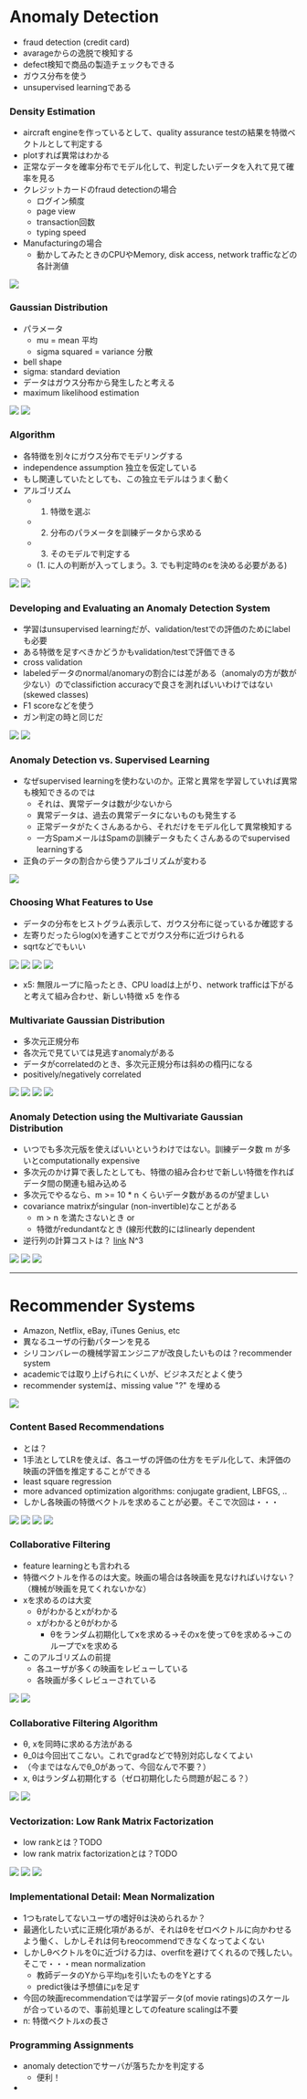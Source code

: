 # Anomaly Detection

* fraud detection (credit card)
* avarageからの逸脱で検知する
* defect検知で商品の製造チェックもできる
* ガウス分布を使う
* unsupervised learningである

### Density Estimation

* aircraft engineを作っているとして、quality assurance testの結果を特徴ベクトルとして判定する
* plotすれば異常はわかる
* 正常なデータを確率分布でモデル化して、判定したいデータを入れて見て確率を見る
* クレジットカードのfraud detectionの場合
	* ログイン頻度
	* page view
	* transaction回数
	* typing speed
* Manufacturingの場合
	* 動かしてみたときのCPUやMemory, disk access, network trafficなどの各計測値

![](./modeling-density.png)

### Gaussian Distribution

* パラメータ
	* mu = mean 平均
	* sigma squared = variance 分散
* bell shape
* sigma: standard deviation
* データはガウス分布から発生したと考える
* maximum likelihood estimation

![](./gaussian-distribution.png)
![](./parameter-estimation.png)

### Algorithm

* 各特徴を別々にガウス分布でモデリングする
* independence assumption 独立を仮定している
* もし関連していたとしても、この独立モデルはうまく動く
* アルゴリズム
	* 1. 特徴を選ぶ
	* 2. 分布のパラメータを訓練データから求める
	* 3. そのモデルで判定する
	* (1. に人の判断が入ってしまう。3. でも判定時のεを決める必要がある)

![](./product.png)
![](./algorithm.png)

### Developing and Evaluating an Anomaly Detection System

* 学習はunsupervised learningだが、validation/testでの評価のためにlabelも必要
* ある特徴を足すべきかどうかもvalidation/testで評価できる
* cross validation
* labeledデータのnormal/anomaryの割合には差がある（anomalyの方が数が少ない）のでclassifiction accuracyで良さを測ればいいわけではない (skewed classes)
* F1 scoreなどを使う
* ガン判定の時と同じだ

![](./split-data.png)
![](./F1.png)

### Anomaly Detection vs. Supervised Learning

* なぜsupervised learningを使わないのか。正常と異常を学習していれば異常も検知できるのでは
	* それは、異常データは数が少ないから
	* 異常データは、過去の異常データにないものも発生する
	* 正常データがたくさんあるから、それだけをモデル化して異常検知する
	* 一方SpamメールはSpamの訓練データもたくさんあるのでsupervised learningする
* 正負のデータの割合から使うアルゴリズムが変わる

![](./compare-to-supervised-learning.png)

### Choosing What Features to Use

* データの分布をヒストグラム表示して、ガウス分布に従っているか確認する
* 左寄りだったらlog(x)を通すことでガウス分布に近づけられる
* sqrtなどでもいい

![](./make-it-gaussian.png)
![](./demo.png)
![](./more-feature.png)
![](./make-new-feature.png)

* x5: 無限ループに陥ったとき、CPU loadは上がり、network trafficは下がると考えて組み合わせ、新しい特徴 x5 を作る

### Multivariate Gaussian Distribution

* 多次元正規分布
* 各次元で見ていては見逃すanomalyがある
* データがcorrelatedのとき、多次元正規分布は斜めの楕円になる
* positively/negatively correlated

![](./multivariate-gaussian-motivation.png)
![](./definition.png)
![](./visualize.png)
![](./negatively-correlated.png)

### Anomaly Detection using the Multivariate Gaussian Distribution

* いつでも多次元版を使えばいいというわけではない。訓練データ数 m が多いとcomputationally expensive
* 多次元のかけ算で表したとしても、特徴の組み合わせで新しい特徴を作ればデータ間の関連も組み込める
* 多次元でやるなら、m >= 10 * n くらいデータ数があるのが望ましい
* covariance matrixがsingular (non-invertible)なことがある
	* m > n を満たさないとき or
	* 特徴がredundantなとき (線形代数的にはlinearly dependent
* 逆行列の計算コストは？ [link](http://fast-programming.aglk.net/matrix-calculation/) N^3

![](./mu-and-sigma.png)
![](./how-to-detect.png)
![](./comparison-to-no-multi-gaussian.png)


---

# Recommender Systems

* Amazon, Netflix, eBay, iTunes Genius, etc
* 異なるユーザの行動パターンを見る
* シリコンバレーの機械学習エンジニアが改良したいものは？recommender system
* academicでは取り上げられにくいが、ビジネスだとよく使う
* recommender systemは、missing value "?" を埋める

![](./movie-recommendation.png)

### Content Based Recommendations

* とは？
* 1手法としてLRを使えば、各ユーザの評価の仕方をモデル化して、未評価の映画の評価を推定することができる
* least square regression
* more advanced optimization algorithms: conjugate gradient, LBFGS, ..
* しかし各映画の特徴ベクトルを求めることが必要。そこで次回は・・・

![](./content-based-recommendation.png)
![](./formulation.png)
![](./optimization-objective.png)
![](./optimization-algorithm.png)


### Collaborative Filtering

* feature learningとも言われる
* 特徴ベクトルを作るのは大変。映画の場合は各映画を見なければいけない？（機械が映画を見てくれないかな）
* xを求めるのは大変
	* θがわかるとxがわかる
	* xがわかるとθがわかる
		* θをランダム初期化してxを求める→そのxを使ってθを求める→このループでxを求める
* このアルゴリズムの前提
	* 各ユーザが多くの映画をレビューしている
	* 各映画が多くレビューされている

![](./from-theta-estimate-x.png)
![](./collaborative-filtering.png)

### Collaborative Filtering Algorithm

* θ, xを同時に求める方法がある
* θ_0は今回出てこない。これでgradなどで特別対応しなくてよい
* （今まではなんでθ_0があって、今回なんで不要？）
* x, θはランダム初期化する（ゼロ初期化したら問題が起こる？）

![](./optimization-of-collaborative-filtering.png)
![](./use-of-collaborative-filtering.png)

### Vectorization: Low Rank Matrix Factorization

* low rankとは？TODO
* low rank matrix factorizationとは？TODO

![](./collaborative-Y.png)
![](./vectorized-collaborative.png)
![](./recommendation.png)

### Implementational Detail: Mean Normalization

* 1つもrateしてないユーザの嗜好θは決められるか？
* 最適化したい式に正規化項があるが、それはθをゼロベクトルに向かわせるよう働く、しかしそれは何もreocommendできなくなってよくない
* しかしθベクトルを0に近づける力は、overfitを避けてくれるので残したい。そこで・・・mean normalization
	* 教師データのYから平均μを引いたものをYとする
	* predict後は予想値にμを足す
* 今回の映画recommendationでは学習データ(of movie ratings)のスケールが合っているので、事前処理としてのfeature scalingは不要
* n: 特徴ベクトルxの長さ

### Programming Assignments

* anomaly detectionでサーバが落ちたかを判定する
	* 便利！
* 












